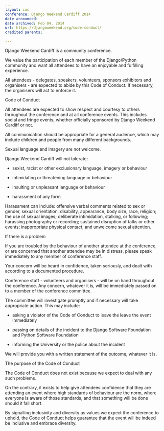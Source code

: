 ```yaml
---
layout: coc
conference: Django Weekend Cardiff 2014
date announced:  
date archived: Feb 04, 2014
url: https://djangoweekend.org/code-conduct/
credited parents: 

---
```


Django Weekend Cardiff is a community conference.

We value the participation of each member of the Django/Python community and want all attendees to have an enjoyable and fulfilling experience.

All attendees - delegates, speakers, volunteers, sponsors exhibitors and organisers - are expected to abide by this Code of Conduct. If necessary, the organisers will act to enforce it.

Code of Conduct

All attendees are expected to show respect and courtesy to others throughout the conference and at all conference events. This includes social and fringe events, whether officially sponsored by Django Weekend Cardiff or not.

All communication should be appropriate for a general audience, which may include children and people from many different backgrounds.

Sexual language and imagery are not welcome.

Django Weekend Cardiff will not tolerate:

  * sexist, racist or other exclusionary language, imagery or behaviour

  * intimidating or threatening language or behaviour

  * insulting or unpleasant language or behaviour

  * harassment of any form

Harassment can include: offensive verbal comments related to sex or gender, sexual orientation, disability, appearance, body size, race, religion; the use of sexual images; deliberate intimidation, stalking, or following; harassing photography or recording; sustained disruption of talks or other events; inappropriate physical contact, and unwelcome sexual attention.

If there is a problem

If you are troubled by the behaviour of another attendee at the conference, or are concerned that another attendee may be in distress, please speak immediately to any member of conference staff.

Your concern will be heard in confidence, taken seriously, and dealt with according to a documented procedure.

Conference staff - volunteers and organisers - will be on hand throughout the conference. Any concern, whatever it is, will be immediately passed on to a member of the conference committee.

The committee will investigate promptly and if necessary will take appropriate action. This may include:

  * asking a violator of the Code of Conduct to leave the leave the event immediately

  * passing on details of the incident to the Django Software Foundation and Python Software Foundation

  * informing the University or the police about the incident

We will provide you with a written statement of the outcome, whatever it is.

The purpose of the Code of Conduct

The Code of Conduct does not exist because we expect to deal with any such problems.

On the contrary, it exists to help give attendees confidence that they are attending an event where high standards of behaviour are the norm, where everyone is aware of those standards, and that something will be done should it fall short.

By signalling inclusivity and diversity as values we expect the conference to uphold, the Code of Conduct helps guarantee that the event will be indeed be inclusive and embrace diversity.
